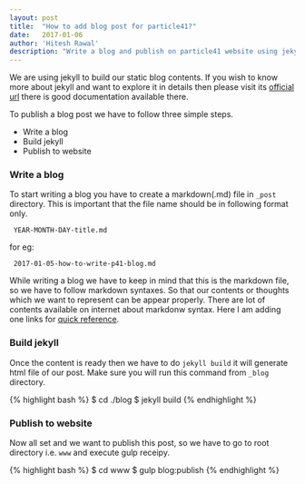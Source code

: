 ```yaml
---
layout: post
title:  "How to add blog post for particle41?"
date:   2017-01-06
author: 'Hitesh Rawal'
description: "Write a blog and publish on particle41 website using jekyll."
---
```


We are using jekyll to build our static blog contents. If you wish to know more about jekyll and want to explore it in details then please visit its [official url](http://jekyllrb.com/docs/home/) there is good documentation available there. 

To publish a blog post we have to follow three simple steps.

 - Write a blog
 - Build jekyll
 - Publish to website


### Write a blog
To start writing a blog you have to create a markdown(.md) file in `_post` directory. This is important that the file name should be in following format only.

```
 YEAR-MONTH-DAY-title.md
```
for eg: 

```
 2017-01-05-how-to-write-p41-blog.md
```

While writing a blog we have to keep in mind that this is the markdown file, so we have to follow markdown syntaxes. So that our contents or thoughts which we want to represent can be appear properly.
There are lot of contents available on internet about markdonw syntax. Here I am adding one links for [quick reference](https://en.support.wordpress.com/markdown-quick-reference/).


### Build jekyll
Once the content is ready then we have to do `jekyll build` it will generate html file of our post. Make sure you will run this command from `_blog` directory.

{% highlight bash %}
	$ cd ./blog
	$ jekyll build
{% endhighlight %}

### Publish to website
Now all set and we want to publish this post, so we have to go to root directory i.e. `www` and execute gulp receipy.

{% highlight bash %}
	$ cd www
	$ gulp blog:publish
{% endhighlight %}

